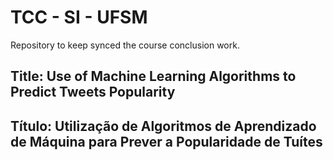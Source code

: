 # TCC - SI - UFSM
Repository to keep synced the course conclusion work.

## Title: Use of Machine Learning Algorithms to Predict Tweets Popularity
## Título: Utilização de Algoritmos de Aprendizado de Máquina para Prever a Popularidade de Tuítes
